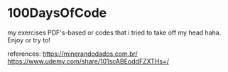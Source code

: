 # 100DaysOfCode
my exercises PDF's-based or codes that i tried to take off my head haha. Enjoy or try to!

references:
<https://minerandodados.com.br/>
<https://www.udemy.com/share/101scABEoddFZXTHs=/>
